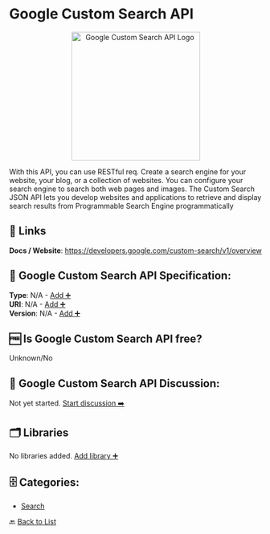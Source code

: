 # Google Custom Search API
<p align="center">
    <img width="256" src="https://raw.githubusercontent.com/apis-list/apis-list/main/apis/google-custom-search-api/logo_256x256.png" alt="Google Custom Search API Logo"/>
</p>
With this API, you can use RESTful req. Create a search engine for your website, your blog, or a collection of websites. You can configure your search engine to search both web pages and images. The Custom Search JSON API lets you develop websites and applications to retrieve and display search results from Programmable Search Engine programmatically

##  🔗 Links
**Docs / Website**: https://developers.google.com/custom-search/v1/overview

## 🧬 Google Custom Search API Specification:
**Type**: N/A - [Add ➕](https://github.com/apis-list/apis-list/edit/main/apis/google-custom-search-api/google-custom-search-api.yaml)  
**URI**: N/A - [Add ➕](https://github.com/apis-list/apis-list/edit/main/apis/google-custom-search-api/google-custom-search-api.yaml)  
**Version**: N/A - [Add ➕](https://github.com/apis-list/apis-list/edit/main/apis/google-custom-search-api/google-custom-search-api.yaml)

## 🆓 Is Google Custom Search API free?
 Unknown/No 

## 💬 Google Custom Search API Discussion:
Not yet started. [Start discussion ➡️](https://github.com/apis-list/apis-list/discussions/new)

## 🗂️ Libraries

No libraries added. [Add library ➕](https://github.com/apis-list/apis-list/edit/main/apis/google-custom-search-api/google-custom-search-api.yaml)    


## 🗄️ Categories:
- [Search](https://github.com/apis-list/apis-list#search-)

🔙  [Back to List](https://github.com/apis-list/apis-list)
